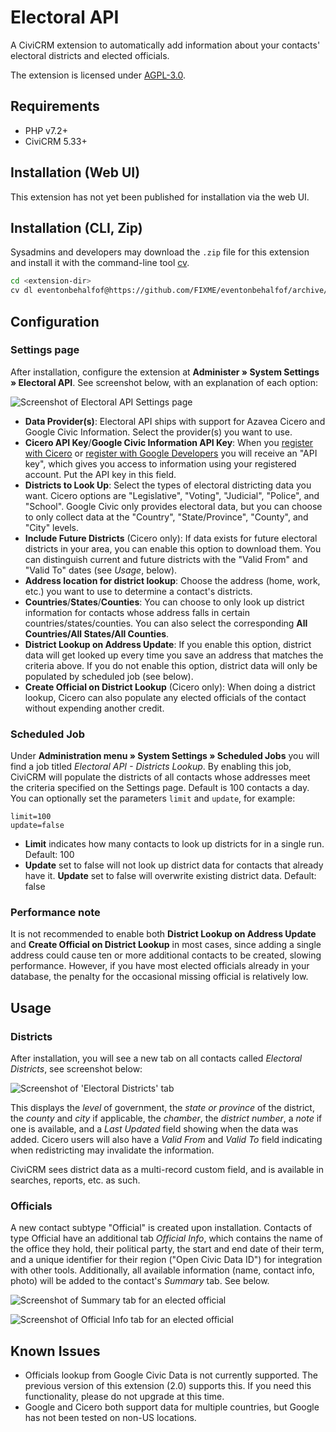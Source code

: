# Electoral API

A CiviCRM extension to automatically add information about your contacts' electoral districts and elected officials.

The extension is licensed under [AGPL-3.0](LICENSE.txt).

## Requirements

* PHP v7.2+
* CiviCRM 5.33+

## Installation (Web UI)

This extension has not yet been published for installation via the web UI.

## Installation (CLI, Zip)

Sysadmins and developers may download the `.zip` file for this extension and
install it with the command-line tool [cv](https://github.com/civicrm/cv).

```bash
cd <extension-dir>
cv dl eventonbehalfof@https://github.com/FIXME/eventonbehalfof/archive/master.zip
```

## Configuration

### Settings page
After installation, configure the extension at **Administer » System Settings » Electoral API**.  See screenshot below, with an explanation of each option:

![Screenshot of Electoral API Settings page](/images/settings_screen.png)

* **Data Provider(s)**:  Electoral API ships with support for Azavea Cicero and Google Civic Information.  Select the provider(s) you want to use.
* **Cicero API Key**/**Google Civic Information API Key**: When you [register with Cicero](https://www.cicerodata.com/free-trial/) or [register with Google Developers](https://developers.google.com/civic-information/docs/using_api#APIKey) you will receive an "API key", which gives you access to information using your registered account.  Put the API key in this field.
* **Districts to Look Up**:  Select the types of electoral districting data you want.  Cicero options are "Legislative", "Voting", "Judicial", "Police", and "School".  Google Civic only provides electoral data, but you can choose to only collect data at the "Country", "State/Province", "County", and "City" levels.
* **Include Future Districts** (Cicero only): If data exists for future electoral districts in your area, you can enable this option to download them.  You can distinguish current and future districts with the "Valid From" and "Valid To" dates (see *Usage*, below).
* **Address location for district lookup**: Choose the address (home, work, etc.) you want to use to determine a contact's districts.
* **Countries**/**States**/**Counties**: You can choose to only look up district information for contacts whose address falls in certain countries/states/counties.  You can also select the corresponding **All Countries/All States/All Counties**.
* **District Lookup on Address Update**: If you enable this option, district data will get looked up every time you save an address that matches the criteria above.  If you do not enable this option, district data will only be populated by scheduled job (see below).
* **Create Official on District Lookup** (Cicero only): When doing a district lookup, Cicero can also populate any elected officials of the contact without expending another credit.

### Scheduled Job
Under **Administration menu » System Settings » Scheduled Jobs** you will find a job titled *Electoral API - Districts Lookup*.  By enabling this job, CiviCRM will populate the districts of all contacts whose addresses meet the criteria specified on the Settings page.  Default is 100 contacts a day.  You can optionally set the parameters `limit` and `update`, for example:
```
limit=100
update=false
```

* **Limit** indicates how many contacts to look up districts for in a single run. Default: 100
* **Update** set to false will not look up district data for contacts that already have it.  **Update** set to false will overwrite existing district data.  Default: false

### Performance note
It is not recommended to enable both **District Lookup on Address Update** and **Create Official on District Lookup** in most cases, since adding a single address could cause ten or more additional contacts to be created, slowing performance.  However, if you have most elected officials already in your database, the penalty for the occasional missing official is relatively low.

## Usage

### Districts
After installation, you will see a new tab on all contacts called *Electoral Districts*, see screenshot below:

![Screenshot of 'Electoral Districts' tab](/images/districts.png)

This displays the *level* of government, the *state or province* of the district, the *county* and *city* if applicable, the *chamber*, the *district number*, a *note* if one is available, and a *Last Updated* field showing when the data was added.  Cicero users will also have a *Valid From* and *Valid To* field indicating when redistricting may invalidate the information.

CiviCRM sees district data as a multi-record custom field, and is available in searches, reports, etc. as such.


### Officials

A new contact subtype "Official" is created upon installation.  Contacts of type Official have an additional tab *Official Info*, which contains the name of the office they hold, their political party, the start and end date of their term, and a unique identifier for their region ("Open Civic Data ID") for integration with other tools.  Additionally, all available information (name, contact info, photo) will be added to the contact's *Summary* tab.  See below.

![Screenshot of Summary tab for an elected official](/images/official_summary.png)

![Screenshot of Official Info tab for an elected official](/images/official_info.png)

## Known Issues

* Officials lookup from Google Civic Data is not currently supported.  The previous version of this extension (2.0) supports this.  If you need this functionality, please do not upgrade at this time.
* Google and Cicero both support data for multiple countries, but Google has not been tested on non-US locations.
